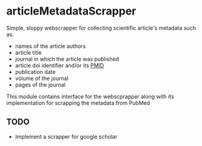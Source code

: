 # articleMetadataScrapper

Simple, sloppy webscrapper for collecting scientific article's metadata such as:
- names of the article authors
- article title
- journal in which the article was published
- article doi identifier and/or its [PMID](https://en.wikipedia.org/w/index.php?title=Wikipedia:PMID&oldid=1092624493)
- publication date
- volume of the journal
- pages of the journal

This module contains interface for the webscprapper along with its implementation for scrapping the metadata from PubMed

## TODO
- Implement a scrapper for google scholar